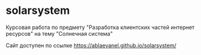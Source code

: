# solarsystem

Курсовая работа по предмету "Разработка клиентских частей интернет ресурсов" на тему "Солнечная система"

Сайт доступен по ссылке https://ablaevanel.github.io/solarsystem/
